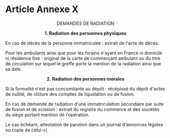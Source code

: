 # Article Annexe X

<p align='center'> 					DEMANDES DE RADIATION</p><div align='center'><b> 					1. Radiation des personnes physiques</b></div><p> 					 En cas de décès de la personne immatriculée : extrait de l'acte de décès.</p><p>Pour les ambulants ainsi que pour les forains n'ayant en France ni domicile ni résidence fixe : original de la carte de commerçant ambulant ou du titre de circulation sur lequel le greffe porte la mention de la radiation ainsi que sa date.</p><p align='center'><b> 					2. Radiation des personnes morales</b></p><p> 					 Si la formalité n'est pas concomitante au dépôt : récépissé du dépôt d'actes de nullité, de clôture des comptes de liquidation ou de fusion.</p><p>En cas de demande de radiation d'une immatriculation secondaire par suite de fusion et de scission : extrait du registre du commerce et des sociétés du siège portant mention de l'opération.</p><p>Le cas échéant, attestation de parution dans un journal d'annonces légales ou copie de celui-ci.<br/></p>